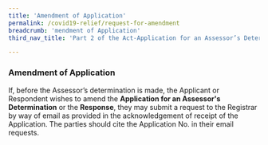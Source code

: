 ```yaml
---
title: 'Amendment of Application'
permalink: /covid19-relief/request-for-amendment
breadcrumb: 'mendment of Application'
third_nav_title: 'Part 2 of the Act-Application for an Assessor’s Determination'

---
```



### Amendment of Application ###

If, before the Assessor’s determination is made, the Applicant or Respondent wishes to amend the <b>Application for an Assessor's Determination</b> or the <b>Response</b>, they may submit a request to the Registrar by way of email as provided in the acknowledgement of receipt of the Application. The parties should cite the Application No. in their email requests.
